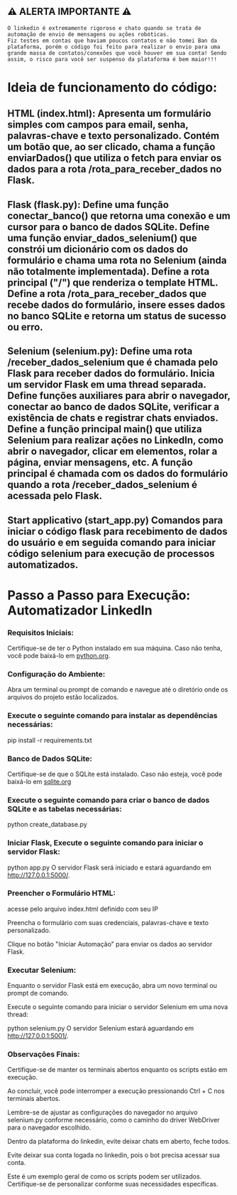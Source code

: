 ## ⚠️ ALERTA IMPORTANTE ⚠️
```
O linkedin é extremamente rigoroso e chato quando se trata de automação de envio de mensagens ou ações robóticas.
Fiz testes em contas que haviam poucos contatos e não tomei Ban da plataforma, porém o código foi feito para realizar o envio para uma grande massa de contatos/conexões que você houver em sua conta! Sendo assim, o risco para você ser suspenso da plataforma é bem maior!!!
```

# Ideia de funcionamento do código:


HTML (index.html):
    Apresenta um formulário simples com campos para email, senha, palavras-chave e texto personalizado.
    Contém um botão que, ao ser clicado, chama a função enviarDados() que utiliza o fetch para enviar os dados para a rota /rota_para_receber_dados no Flask.
----------------------------
Flask (flask.py):
    Define uma função conectar_banco() que retorna uma conexão e um cursor para o banco de dados SQLite.
    Define uma função enviar_dados_selenium() que constrói um dicionário com os dados do formulário e chama uma rota no Selenium (ainda não totalmente implementada).
    Define a rota principal ("/") que renderiza o template HTML.
    Define a rota /rota_para_receber_dados que recebe dados do formulário, insere esses dados no banco SQLite e retorna um status de sucesso ou erro.
----------------------------
Selenium (selenium.py):
    Define uma rota /receber_dados_selenium que é chamada pelo Flask para receber dados do formulário.
    Inicia um servidor Flask em uma thread separada.
    Define funções auxiliares para abrir o navegador, conectar ao banco de dados SQLite, verificar a existência de chats e registrar chats enviados.
    Define a função principal main() que utiliza Selenium para realizar ações no LinkedIn, como abrir o navegador, clicar em elementos, rolar a página, enviar mensagens, etc.
    A função principal é chamada com os dados do formulário quando a rota /receber_dados_selenium é acessada pelo Flask.
----------------------------
Start applicativo (start_app.py)
    Comandos para iniciar o código flask para recebimento de dados do usuário e em seguida comando para iniciar código selenium para execução de processos automatizados.
----------------------------


# Passo a Passo para Execução: Automatizador LinkedIn

### Requisitos Iniciais:

Certifique-se de ter o Python instalado em sua máquina. Caso não tenha, você pode baixá-lo em [python.org]((https://www.python.org/)).

### Configuração do Ambiente:

Abra um terminal ou prompt de comando e navegue até o diretório onde os arquivos do projeto estão localizados.

### Execute o seguinte comando para instalar as dependências necessárias:

pip install -r requirements.txt

### Banco de Dados SQLite:

Certifique-se de que o SQLite está instalado. Caso não esteja, você pode baixá-lo em [sqlite.org](https://sqlite.org/index.html)

### Execute o seguinte comando para criar o banco de dados SQLite e as tabelas necessárias:

python create_database.py

### Iniciar Flask, Execute o seguinte comando para iniciar o servidor Flask:

python app.py
O servidor Flask será iniciado e estará aguardando em http://127.0.0.1:5000/.

### Preencher o Formulário HTML:

acesse pelo arquivo index.html definido com seu IP

Preencha o formulário com suas credenciais, palavras-chave e texto personalizado.

Clique no botão "Iniciar Automação" para enviar os dados ao servidor Flask.

### Executar Selenium:

Enquanto o servidor Flask está em execução, abra um novo terminal ou prompt de comando.

Execute o seguinte comando para iniciar o servidor Selenium em uma nova thread:

python selenium.py
O servidor Selenium estará aguardando em http://127.0.0.1:5001/.

### Observações Finais:

Certifique-se de manter os terminais abertos enquanto os scripts estão em execução.

Ao concluir, você pode interromper a execução pressionando Ctrl + C nos terminais abertos.

Lembre-se de ajustar as configurações do navegador no arquivo selenium.py conforme necessário, como o caminho do driver WebDriver para o navegador escolhido.

Dentro da plataforma do linkedin, evite deixar chats em aberto, feche todos.

Evite deixar sua conta logada no linkedin, pois o bot precisa acessar sua conta.

Este é um exemplo geral de como os scripts podem ser utilizados. Certifique-se de personalizar conforme suas necessidades específicas.
